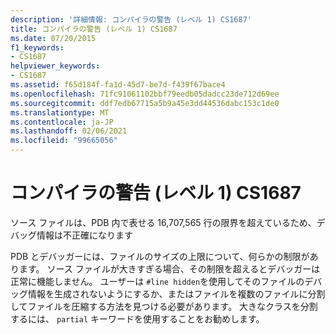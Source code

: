 ```yaml
---
description: '詳細情報: コンパイラの警告 (レベル 1) CS1687'
title: コンパイラの警告 (レベル 1) CS1687
ms.date: 07/20/2015
f1_keywords:
- CS1687
helpviewer_keywords:
- CS1687
ms.assetid: f65d184f-fa1d-45d7-be7d-f439f67bace4
ms.openlocfilehash: 71fc91061102bbf79eedb05dadcc23de712d69ee
ms.sourcegitcommit: ddf7edb67715a5b9a45e3dd44536dabc153c1de0
ms.translationtype: MT
ms.contentlocale: ja-JP
ms.lasthandoff: 02/06/2021
ms.locfileid: "99665056"
---
```

# <a name="compiler-warning-level-1-cs1687"></a>コンパイラの警告 (レベル 1) CS1687

ソース ファイルは、PDB 内で表せる 16,707,565 行の限界を超えているため、デバッグ情報は不正確になります  
  
 PDB とデバッガーには、ファイルのサイズの上限について、何らかの制限があります。 ソース ファイルが大きすぎる場合、その制限を超えるとデバッガーは正常に機能しません。 ユーザーは `#line hidden`を使用してそのファイルのデバッグ情報を生成されないようにするか、またはファイルを複数のファイルに分割してファイルを圧縮する方法を見つける必要があります。 大きなクラスを分割するには、 `partial` キーワードを使用することをお勧めします。
